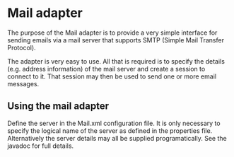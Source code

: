Mail adapter
============

The purpose of the Mail adapter is to provide a very simple interface for sending
emails via a mail server that supports SMTP (Simple Mail Transfer Protocol).

The adapter is very easy to use. All that is required is to specify the details
(e.g. address information) of the mail server and create a session to connect to it.
That session may then be used to send one or more email messages.

Using the mail adapter
----------------------

Define the server in the Mail.xml configuration file. It is only necessary to specify
the logical name of the server as defined in the properties file. Alternatively the server
details may all be supplied programatically. See the javadoc for full details. 
